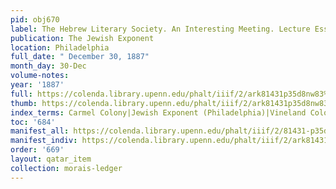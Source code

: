 ```yaml
---
pid: obj670
label: The Hebrew Literary Society. An Interesting Meeting. Lecture Essay, and Review.
publication: The Jewish Exponent
location: Philadelphia
full_date: " December 30, 1887"
month_day: 30-Dec
volume-notes:
year: '1887'
full: https://colenda.library.upenn.edu/phalt/iiif/2/ark81431p35d8nw83%2FSHA256E-s7453115--a633e9e1216fdf7f150ea839a1033844cfa5136dd156200f0e7fb3605b9af524.jpeg/full/3500,/0/default.jpg
thumb: https://colenda.library.upenn.edu/phalt/iiif/2/ark81431p35d8nw83%2FSHA256E-s7453115--a633e9e1216fdf7f150ea839a1033844cfa5136dd156200f0e7fb3605b9af524.jpeg/full/!200,200/0/default.jpg
index_terms: Carmel Colony|Jewish Exponent (Philadelphia)|Vineland Colony, N.J.
toc: '684'
manifest_all: https://colenda.library.upenn.edu/phalt/iiif/2/81431-p35d8nw83/manifest
manifest_indiv: https://colenda.library.upenn.edu/phalt/iiif/2/ark81431p35d8nw83%2FSHA256E-s7453115--a633e9e1216fdf7f150ea839a1033844cfa5136dd156200f0e7fb3605b9af524.jpeg
order: '669'
layout: qatar_item
collection: morais-ledger
---
```

